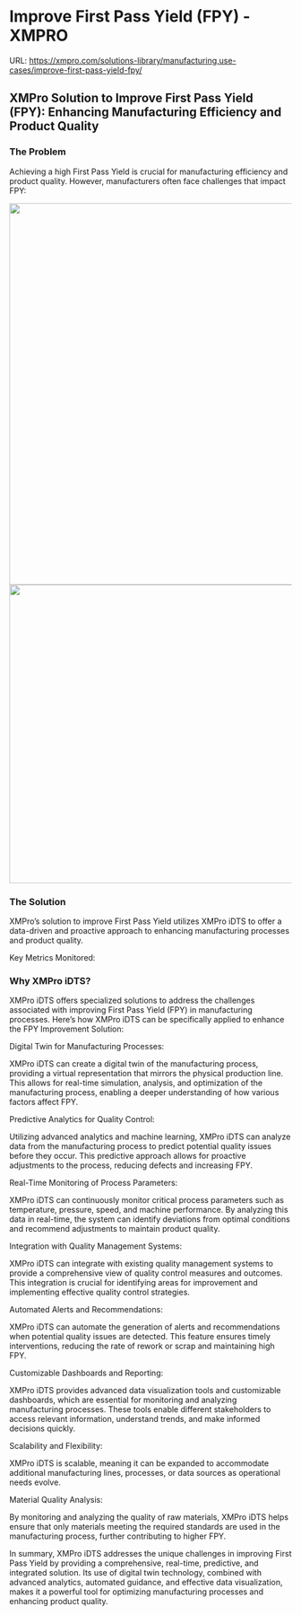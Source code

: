 # Improve First Pass Yield (FPY) - XMPRO

URL: https://xmpro.com/solutions-library/manufacturing,use-cases/improve-first-pass-yield-fpy/

## XMPro Solution to Improve First Pass Yield (FPY): Enhancing Manufacturing Efficiency and Product Quality

### The Problem

Achieving a high First Pass Yield is crucial for manufacturing efficiency and product quality. However, manufacturers often face challenges that impact FPY:

<img src="https://xmpro.com/wp-content/uploads/2020/04/18.jpg" width="1020" height="680">

<img src="https://xmpro.com/wp-content/uploads/2023/04/Factory-OEE-1024x534.png" width="1020" height="532">

### The Solution

XMPro’s solution to improve First Pass Yield utilizes XMPro iDTS to offer a data-driven and proactive approach to enhancing manufacturing processes and product quality.

Key Metrics Monitored:

### Why XMPro iDTS?

XMPro iDTS offers specialized solutions to address the challenges associated with improving First Pass Yield (FPY) in manufacturing processes. Here’s how XMPro iDTS can be specifically applied to enhance the FPY Improvement Solution:

Digital Twin for Manufacturing Processes:

XMPro iDTS can create a digital twin of the manufacturing process, providing a virtual representation that mirrors the physical production line. This allows for real-time simulation, analysis, and optimization of the manufacturing process, enabling a deeper understanding of how various factors affect FPY.

Predictive Analytics for Quality Control:

Utilizing advanced analytics and machine learning, XMPro iDTS can analyze data from the manufacturing process to predict potential quality issues before they occur. This predictive approach allows for proactive adjustments to the process, reducing defects and increasing FPY.

Real-Time Monitoring of Process Parameters:

XMPro iDTS can continuously monitor critical process parameters such as temperature, pressure, speed, and machine performance. By analyzing this data in real-time, the system can identify deviations from optimal conditions and recommend adjustments to maintain product quality.

Integration with Quality Management Systems:

XMPro iDTS can integrate with existing quality management systems to provide a comprehensive view of quality control measures and outcomes. This integration is crucial for identifying areas for improvement and implementing effective quality control strategies.

Automated Alerts and Recommendations:

XMPro iDTS can automate the generation of alerts and recommendations when potential quality issues are detected. This feature ensures timely interventions, reducing the rate of rework or scrap and maintaining high FPY.

Customizable Dashboards and Reporting:

XMPro iDTS provides advanced data visualization tools and customizable dashboards, which are essential for monitoring and analyzing manufacturing processes. These tools enable different stakeholders to access relevant information, understand trends, and make informed decisions quickly.

Scalability and Flexibility:

XMPro iDTS is scalable, meaning it can be expanded to accommodate additional manufacturing lines, processes, or data sources as operational needs evolve.

Material Quality Analysis:

By monitoring and analyzing the quality of raw materials, XMPro iDTS helps ensure that only materials meeting the required standards are used in the manufacturing process, further contributing to higher FPY.

In summary, XMPro iDTS addresses the unique challenges in improving First Pass Yield by providing a comprehensive, real-time, predictive, and integrated solution. Its use of digital twin technology, combined with advanced analytics, automated guidance, and effective data visualization, makes it a powerful tool for optimizing manufacturing processes and enhancing product quality.

